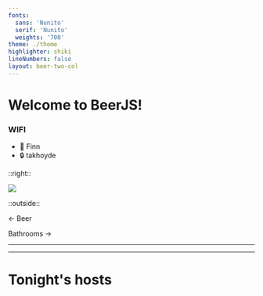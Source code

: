 ```yaml
---
fonts:
  sans: 'Nunito'
  serif: 'Nunito'
  weights: '700'
theme: ./theme
highlighter: shiki
lineNumbers: false
layout: beer-two-col
---
```


# Welcome to BeerJS!
### WIFI
- 📶 Finn
- 🔒 takhoyde


::right::

<img src="/two-beers.svg" />

::outside::

<bubbles />
<div class="px-16 absolute bottom-0 left-0 right-0 bg-black bg-opacity-60 grid grid-cols-2">
  <p class="text-white !m-0 py-2">← Beer</p>
  <p class="text-white text-right !m-0 py-2">Bathrooms →</p>
</div>

---
---

# Tonight's hosts

<div class="grid grid-rows-2 auto-rows-fr gap-8 h-2/3 mt-8">
  <host name="Dave" image="/dave.jpg" />
  <host name="Benja" image="/benja.png" />
</div>
